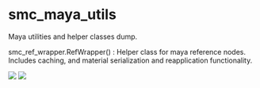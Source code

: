 # smc_maya_utils

Maya utilities and helper classes dump.

smc_ref_wrapper.RefWrapper() : Helper class for maya reference nodes. Includes caching, and material serialization and reapplication functionality.

<img src="https://github.com/striker-samuel/smc_widgets/blob/main/screencaps/gpu_cacher_before.jpg">
<img src="https://github.com/striker-samuel/smc_widgets/blob/main/screencaps/gpu_cacher_after.jpg">
